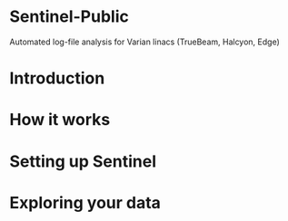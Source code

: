 # Sentinel-Public
Automated log-file analysis for Varian linacs (TrueBeam, Halcyon, Edge)

# Introduction

# How it works

# Setting up Sentinel

# Exploring your data
